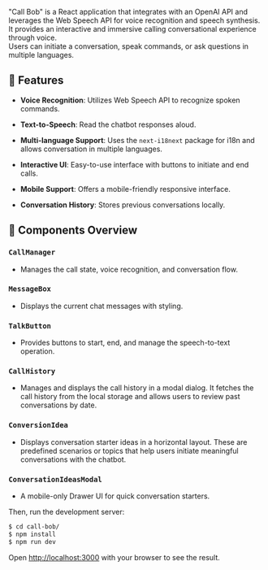 
"Call Bob" is a React application that integrates with an OpenAI API and leverages the Web Speech API for voice recognition and speech synthesis.  
It provides an interactive and immersive calling conversational experience through voice.  
Users can initiate a conversation, speak commands, or ask questions in multiple languages.

## 🌟 Features

- **Voice Recognition**: Utilizes Web Speech API to recognize spoken commands.
- **Text-to-Speech**: Read the chatbot responses aloud.

- **Multi-language Support**: Uses the `next-i18next` package for i18n and allows conversation in multiple languages.

- **Interactive UI**: Easy-to-use interface with buttons to initiate and end calls.

- **Mobile Support**: Offers a mobile-friendly responsive interface.

- **Conversation History**: Stores previous conversations locally.



## 🧩 Components Overview

### `CallManager`

- Manages the call state, voice recognition, and conversation flow.

### `MessageBox`

- Displays the current chat messages with styling.

### `TalkButton`

- Provides buttons to start, end, and manage the speech-to-text operation.

### `CallHistory`

- Manages and displays the call history in a modal dialog. It fetches the call history from the local storage and allows users to review past conversations by date.

### `ConversionIdea`

- Displays conversation starter ideas in a horizontal layout. These are predefined scenarios or topics that help users initiate meaningful conversations with the chatbot.

### `ConversationIdeasModal`

- A mobile-only Drawer UI for quick conversation starters.


Then, run the development server:

```bash
$ cd call-bob/
$ npm install
$ npm run dev
```

Open [http://localhost:3000](http://localhost:3000) with your browser to see the result.
